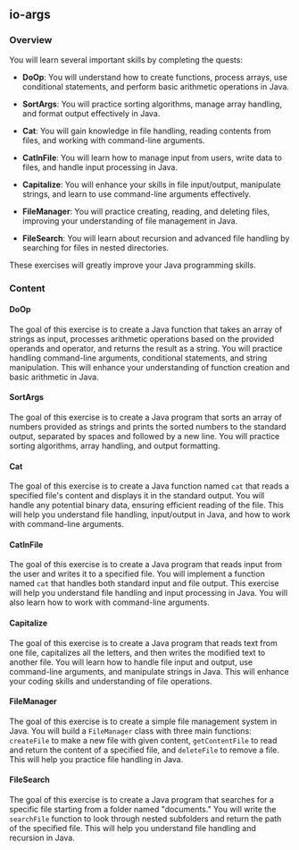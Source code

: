 ## io-args

### Overview

You will learn several important skills by completing the quests:

- **DoOp**: You will understand how to create functions, process arrays, use
  conditional statements, and perform basic arithmetic operations in Java.

- **SortArgs**: You will practice sorting algorithms, manage array handling, and
  format output effectively in Java.

- **Cat**: You will gain knowledge in file handling, reading contents from
  files, and working with command-line arguments.

- **CatInFile**: You will learn how to manage input from users, write data to
  files, and handle input processing in Java.

- **Capitalize**: You will enhance your skills in file input/output, manipulate
  strings, and learn to use command-line arguments effectively.

- **FileManager**: You will practice creating, reading, and deleting files,
  improving your understanding of file management in Java.

- **FileSearch**: You will learn about recursion and advanced file handling by
  searching for files in nested directories.

These exercises will greatly improve your Java programming skills.

### Content

#### DoOp

The goal of this exercise is to create a Java function that takes an array of
strings as input, processes arithmetic operations based on the provided operands
and operator, and returns the result as a string. You will practice handling
command-line arguments, conditional statements, and string manipulation. This
will enhance your understanding of function creation and basic arithmetic in
Java.

#### SortArgs

The goal of this exercise is to create a Java program that sorts an array of
numbers provided as strings and prints the sorted numbers to the standard
output, separated by spaces and followed by a new line. You will practice
sorting algorithms, array handling, and output formatting.

#### Cat

The goal of this exercise is to create a Java function named `cat` that reads a
specified file's content and displays it in the standard output. You will handle
any potential binary data, ensuring efficient reading of the file. This will
help you understand file handling, input/output in Java, and how to work with
command-line arguments.

#### CatInFile

The goal of this exercise is to create a Java program that reads input from the
user and writes it to a specified file. You will implement a function named
`cat` that handles both standard input and file output. This exercise will help
you understand file handling and input processing in Java. You will also learn
how to work with command-line arguments.

#### Capitalize

The goal of this exercise is to create a Java program that reads text from one
file, capitalizes all the letters, and then writes the modified text to another
file. You will learn how to handle file input and output, use command-line
arguments, and manipulate strings in Java. This will enhance your coding skills
and understanding of file operations.

#### FileManager

The goal of this exercise is to create a simple file management system in Java.
You will build a `FileManager` class with three main functions: `createFile` to
make a new file with given content, `getContentFile` to read and return the
content of a specified file, and `deleteFile` to remove a file. This will help
you practice file handling in Java.

#### FileSearch

The goal of this exercise is to create a Java program that searches for a
specific file starting from a folder named "documents." You will write the
`searchFile` function to look through nested subfolders and return the path of
the specified file. This will help you understand file handling and recursion in
Java.
